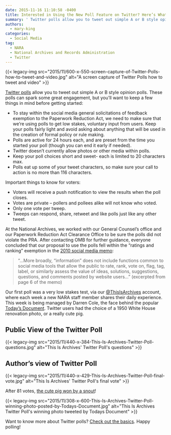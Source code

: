 ```yaml
---
date: 2015-11-16 11:10:58 -0400
title: Interested in Using the New Poll Feature on Twitter? Here’s What You Need to Know!
summary: ' Twitter polls allow you to tweet out simple A or B style opinion polls. These polls can spark some great engagement, but you&rsquo;ll want to keep a few things in mind before getting started: To stay within the social media'
authors:
  - mary-king
categories:
  - Social Media
tag:
  - NARA
  - National Archives and Records Administration
  - Twitter
---
```


{{< legacy-img src="2015/11/600-x-550-screen-capture-of-Twitter-Polls-how-to-tweet-and-video.jpg" alt="A screen capture of Twitter Polls how to tweet and video" >}}

[Twitter polls](https://blog.twitter.com/2015/introducing-twitter-polls) allow you to tweet out simple A or B style opinion polls. These polls can spark some great engagement, but you’ll want to keep a few things in mind before getting started:

  * To stay within the social media general solicitations of feedback exemption to the Paperwork Reduction Act, we need to make sure that we’re using polls to get low stakes, voluntary input from users. Keep your polls fairly light and avoid asking about anything that will be used in the creation of formal policy or rule making.
  * Polls are active for 24 hours each, and are preset from the time you started your poll (though you can end it early if needed).
  * Twitter doesn’t currently allow photos or other media within polls.
  * Keep your poll choices short and sweet- each is limited to 20 characters max.
  * Polls eat up some of your tweet characters, so make sure your call to action is no more than 116 characters.

Important things to know for voters:

  * Voters will receive a push notification to view the results when the poll closes.
  * Votes are private &#8211; pollers and pollees alike will not know who voted.
  * Only one vote per tweep.
  * Tweeps can respond, share, retweet and like polls just like any other tweet.

At the National Archives, we worked with our General Counsel’s office and our Paperwork Reduction Act Clearance Office to be sure the polls did not violate the PRA. After contacting OMB for further guidance, everyone concluded that our proposal to use the polls fell within the “ratings and ranking” exemption in the [2010 social media memo](https://www.whitehouse.gov/sites/default/files/omb/assets/inforeg/SocialMediaGuidance_04072010.pdf):

> &#8220;&#8230;More broadly, “information” does not include functions common to social media tools that allow the public to rate, rank, vote on, flag, tag, label, or similarly assess the value of ideas, solutions, suggestions, questions, and comments posted by website users&#8230;&#8221; (excerpted from page 6 of the memo)

Our first poll was a very low stakes test, via our [@ThisIsArchives](https://twitter.com/ThisisArchives) account, where each week a new NARA staff member shares their daily experience. This week is being managed by Darren Cole, the face behind the popular [Today’s Document](http://todaysdocument.tumblr.com/). Twitter users had the choice of a 1950 White House renovation photo, or a really cute pig.

## Public View of the Twitter Poll

{{< legacy-img src="2015/11/440-x-384-This-Is-Archives-Twitter-Poll-questions.jpg" alt="This Is Archives' Twitter Poll's questions" >}}

## Author’s view of Twitter Poll

{{< legacy-img src="2015/11/440-x-429-This-Is-Archives-Twitter-Poll-final-vote.jpg" alt="This Is Archives' Twitter Poll's final vote" >}}

After 81 votes, [the cute pig won by a snout](https://twitter.com/ThisisArchives/status/662629851640283136)!

{{< legacy-img src="2015/11/308-x-600-This-Is-Archives-Twitter-Poll-winning-photo-posted-by-Todays-Document.jpg" alt="This Is Archives Twitter Poll's winning photo tweeted by Todays Document" >}}

Want to know more about Twitter polls? [Check out the basics](https://support.twitter.com/articles/20174524?lang=en). Happy polling!